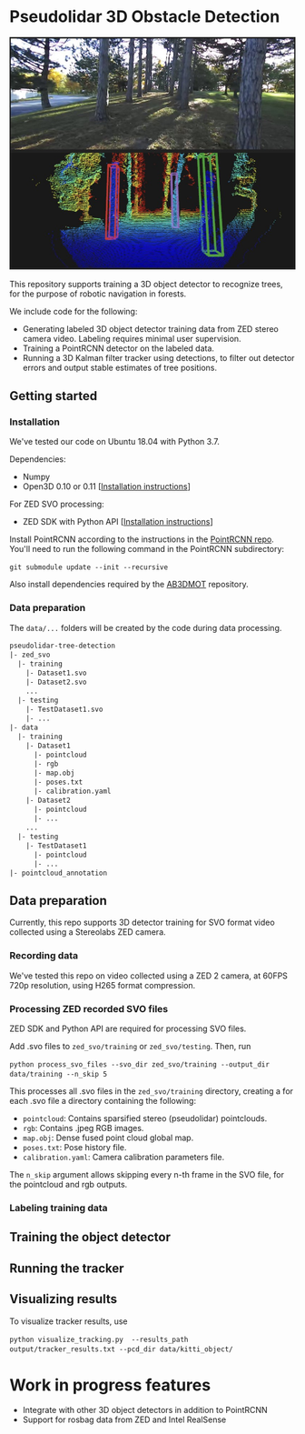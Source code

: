 # Pseudolidar 3D Obstacle Detection

![Pseudolidar tree detections](images/detector_example.jpeg)

This repository supports training a 3D object detector to recognize trees, for the purpose of robotic navigation in forests.

We include code for the following:
* Generating labeled 3D object detector training data from ZED stereo camera video. Labeling requires minimal user supervision.
* Training a PointRCNN detector on the labeled data.
* Running a 3D Kalman filter tracker using detections, to filter out detector errors and output stable estimates of tree positions.

## Getting started

### Installation

We've tested our code on Ubuntu 18.04 with Python 3.7.

Dependencies:
- Numpy
- Open3D 0.10 or 0.11 [[Installation instructions](http://www.open3d.org/docs/release/getting_started.html)]

For ZED SVO processing:
- ZED SDK with Python API [[Installation instructions](https://www.stereolabs.com/docs/app-development/python/install/)]

Install PointRCNN according to the instructions in the [PointRCNN repo](PointRCNN/README.md). You'll need to run the following command in the PointRCNN subdirectory:

```git submodule update --init --recursive```

Also install dependencies required by the [AB3DMOT](https://github.com/xinshuoweng/AB3DMOT) repository.


### Data preparation

The `data/...` folders will be created by the code during data processing.

```
pseudolidar-tree-detection
|- zed_svo
  |- training
    |- Dataset1.svo
    |- Dataset2.svo
    ...
  |- testing
    |- TestDataset1.svo
    |- ...
|- data
  |- training
    |- Dataset1
      |- pointcloud
      |- rgb
      |- map.obj
      |- poses.txt
      |- calibration.yaml
    |- Dataset2
      |- pointcloud
      |- ...
    ...
  |- testing
    |- TestDataset1
      |- pointcloud
      |- ...
|- pointcloud_annotation
```

## Data preparation

Currently, this repo supports 3D detector training for SVO format video collected using a Stereolabs ZED camera.

### Recording data

We've tested this repo on video collected using a ZED 2 camera, at 60FPS 720p resolution, using H265 format compression.

### Processing ZED recorded SVO files

ZED SDK and Python API are required for processing SVO files.

Add .svo files to `zed_svo/training` or `zed_svo/testing`. Then, run 

``python process_svo_files --svo_dir zed_svo/training --output_dir data/training --n_skip 5``

This processes all .svo files in the `zed_svo/training` directory, creating a for each .svo file a directory containing the following:
- `pointcloud`: Contains sparsified stereo (pseudolidar) pointclouds.
- `rgb`: Contains .jpeg RGB images.
- `map.obj`: Dense fused point cloud global map.
- `poses.txt`: Pose history file.
- `calibration.yaml`: Camera calibration parameters file.

The `n_skip` argument allows skipping every n-th frame in the SVO file, for the pointcloud and rgb outputs. 

### Labeling training data

## Training the object detector

## Running the tracker

## Visualizing results

To visualize tracker results, use

``
python visualize_tracking.py  --results_path output/tracker_results.txt --pcd_dir data/kitti_object/
``

# Work in progress features

- Integrate with other 3D object detectors in addition to PointRCNN
- Support for rosbag data from ZED and Intel RealSense
